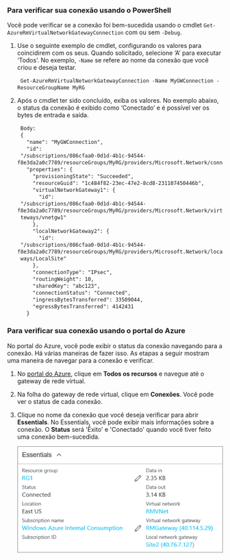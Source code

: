 ### <a name="to-verify-your-connection-by-using-powershell"></a>Para verificar sua conexão usando o PowerShell

Você pode verificar se a conexão foi bem-sucedida usando o cmdlet `Get-AzureRmVirtualNetworkGatewayConnection` com ou sem `-Debug`. 

1. Use o seguinte exemplo de cmdlet, configurando os valores para coincidirem com os seus. Quando solicitado, selecione ‘A’ para executar ‘Todos’. No exemplo, `-Name` se refere ao nome da conexão que você criou e deseja testar.

        Get-AzureRmVirtualNetworkGatewayConnection -Name MyGWConnection -ResourceGroupName MyRG

2. Após o cmdlet ter sido concluído, exiba os valores. No exemplo abaixo, o status da conexão é exibido como ‘Conectado’ e é possível ver os bytes de entrada e saída.

        Body:
        {
          "name": "MyGWConnection",
          "id":
        "/subscriptions/086cfaa0-0d1d-4b1c-94544-f8e3da2a0c7789/resourceGroups/MyRG/providers/Microsoft.Network/connections/MyGWConnection",
          "properties": {
            "provisioningState": "Succeeded",
            "resourceGuid": "1c484f82-23ec-47e2-8cd8-231107450446b",
            "virtualNetworkGateway1": {
              "id":
        "/subscriptions/086cfaa0-0d1d-4b1c-94544-f8e3da2a0c7789/resourceGroups/MyRG/providers/Microsoft.Network/virtualNetworkGa
        teways/vnetgw1"
            },
            "localNetworkGateway2": {
              "id":
        "/subscriptions/086cfaa0-0d1d-4b1c-94544-f8e3da2a0c7789/resourceGroups/MyRG/providers/Microsoft.Network/localNetworkGate
        ways/LocalSite"
            },
            "connectionType": "IPsec",
            "routingWeight": 10,
            "sharedKey": "abc123",
            "connectionStatus": "Connected",
            "ingressBytesTransferred": 33509044,
            "egressBytesTransferred": 4142431
          }

### <a name="to-verify-your-connection-by-using-the-azure-portal"></a>Para verificar sua conexão usando o portal do Azure

No portal do Azure, você pode exibir o status da conexão navegando para a conexão. Há várias maneiras de fazer isso. As etapas a seguir mostram uma maneira de navegar para a conexão e verificar.

1. No [portal do Azure](http://portal.azure.com), clique em **Todos os recursos** e navegue até o gateway de rede virtual.
2. Na folha do gateway de rede virtual, clique em **Conexões**. Você pode ver o status de cada conexão.
3. Clique no nome da conexão que você deseja verificar para abrir **Essentials**. No Essentials, você pode exibir mais informações sobre a conexão. O **Status** será 'Êxito' e 'Conectado' quando você tiver feito uma conexão bem-sucedida.

    ![Verificar a conexão](./media/vpn-gateway-verify-connection-rm-include/connectionsucceeded.png)

<!--HONumber=Oct16_HO2-->


